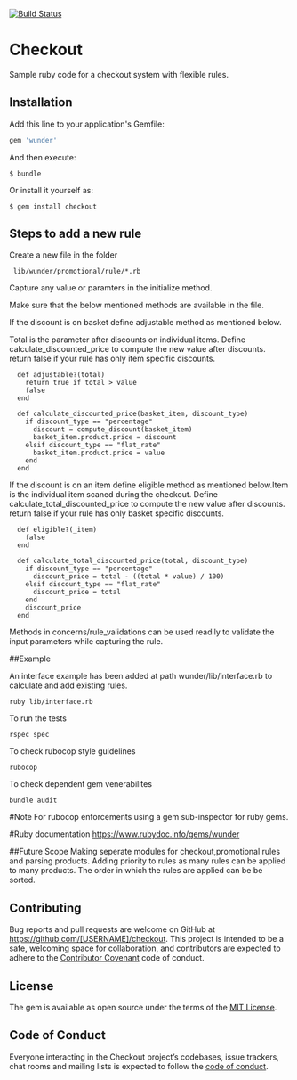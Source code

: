[![Build Status](https://travis-ci.org/basicsaki/wunder.svg?branch=master)](https://travis-ci.org/basicsaki/wunder)


# Checkout

Sample ruby code for a checkout system with flexible rules. 

## Installation

Add this line to your application's Gemfile:

```ruby
gem 'wunder'
```

And then execute:

    $ bundle

Or install it yourself as:

    $ gem install checkout

## Steps to add a new rule

Create a new file in the folder
	 
	 lib/wunder/promotional/rule/*.rb

Capture any value or paramters in the initialize method.

Make sure that the below mentioned methods are available in the file.

If the discount is on basket define adjustable method as mentioned below.

Total is the parameter after discounts on individual items.
Define calculate_discounted_price to compute the new value after discounts.
return false if your rule has only item specific discounts.

      def adjustable?(total)
        return true if total > value
        false
      end

      def calculate_discounted_price(basket_item, discount_type)
        if discount_type == "percentage"
          discount = compute_discount(basket_item)
          basket_item.product.price = discount
        elsif discount_type == "flat_rate"
          basket_item.product.price = value
        end
      end

If the discount is on an item define eligible method as mentioned below.Item is the individual item scaned during the checkout.
Define calculate_total_discounted_price to compute the new value after discounts.
return false if your rule has only basket specific discounts.

      def eligible?(_item)
        false
      end

      def calculate_total_discounted_price(total, discount_type)
        if discount_type == "percentage"
          discount_price = total - ((total * value) / 100)
        elsif discount_type == "flat_rate"
          discount_price = total
        end
        discount_price
      end

Methods in concerns/rule_validations can be used readily to validate the input parameters while capturing the rule.

##Example

An interface example has been added at path wunder/lib/interface.rb to calculate and add existing rules.

	ruby lib/interface.rb

To run the tests
	
	rspec spec

To check rubocop style guidelines

	rubocop 

To check dependent gem venerabilites

	bundle audit


#Note
For rubocop enforcements using a gem sub-inspector for ruby gems.


#Ruby documentation
https://www.rubydoc.info/gems/wunder

##Future Scope
Making seperate modules for checkout,promotional rules and parsing products.
Adding priority to rules as many rules can be applied to many products. The order in which the rules are applied can be be sorted.

## Contributing

Bug reports and pull requests are welcome on GitHub at https://github.com/[USERNAME]/checkout. This project is intended to be a safe, welcoming space for collaboration, and contributors are expected to adhere to the [Contributor Covenant](http://contributor-covenant.org) code of conduct.

## License

The gem is available as open source under the terms of the [MIT License](https://opensource.org/licenses/MIT).

## Code of Conduct

Everyone interacting in the Checkout project’s codebases, issue trackers, chat rooms and mailing lists is expected to follow the [code of conduct](https://github.com/[USERNAME]/checkout/blob/master/CODE_OF_CONDUCT.md).

